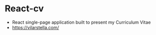 # React-cv
- React single-page application built to present my Curriculum Vitae
- https://vilarstella.com/

